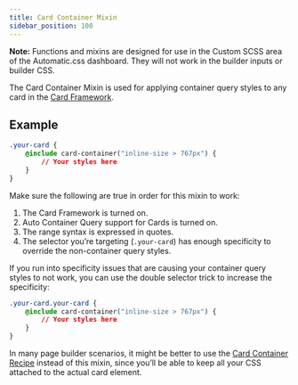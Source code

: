 ```yaml
---
title: Card Container Mixin
sidebar_position: 100
---
```


**Note:** Functions and mixins are designed for use in the Custom SCSS area of the Automatic.css dashboard. They will not work in the builder inputs or builder CSS.

The Card Container Mixin is used for applying container query styles to any card in the [Card Framework](https://automaticcss.com/docs/card-framework/).

## Example

```CSS
.your-card {
    @include card-container("inline-size > 767px") {
        // Your styles here
    }
}
```

Make sure the following are true in order for this mixin to work:

1.  The Card Framework is turned on.
2.  Auto Container Query support for Cards is turned on.
3.  The range syntax is expressed in quotes.
4.  The selector you’re targeting (`.your-card`) has enough specificity to override the non-container query styles.

If you run into specificity issues that are causing your container query styles to not work, you can use the double selector trick to increase the specificity:

```CSS
.your-card.your-card {
    @include card-container("inline-size > 767px") {
        // Your styles here
    }
}
```

In many page builder scenarios, it might be better to use the [Card Container Recipe](https://automaticcss.com/docs/card-container-recipe/) instead of this mixin, since you’ll be able to keep all your CSS attached to the actual card element.
